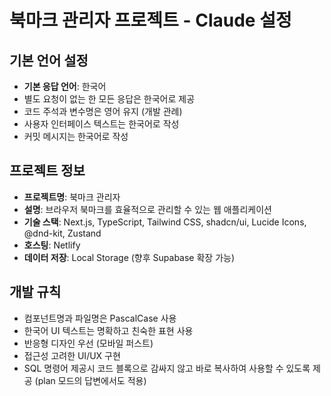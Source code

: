 # 북마크 관리자 프로젝트 - Claude 설정

## 기본 언어 설정
- **기본 응답 언어**: 한국어
- 별도 요청이 없는 한 모든 응답은 한국어로 제공
- 코드 주석과 변수명은 영어 유지 (개발 관례)
- 사용자 인터페이스 텍스트는 한국어로 작성
- 커밋 메시지는 한국어로 작성

## 프로젝트 정보
- **프로젝트명**: 북마크 관리자
- **설명**: 브라우저 북마크를 효율적으로 관리할 수 있는 웹 애플리케이션
- **기술 스택**: Next.js, TypeScript, Tailwind CSS, shadcn/ui, Lucide Icons, @dnd-kit, Zustand
- **호스팅**: Netlify
- **데이터 저장**: Local Storage (향후 Supabase 확장 가능)

## 개발 규칙
- 컴포넌트명과 파일명은 PascalCase 사용
- 한국어 UI 텍스트는 명확하고 친숙한 표현 사용
- 반응형 디자인 우선 (모바일 퍼스트)
- 접근성 고려한 UI/UX 구현
- SQL 명령어 제공시 코드 블록으로 감싸지 않고 바로 복사하여 사용할 수 있도록 제공 (plan 모드의 답변에서도 적용)